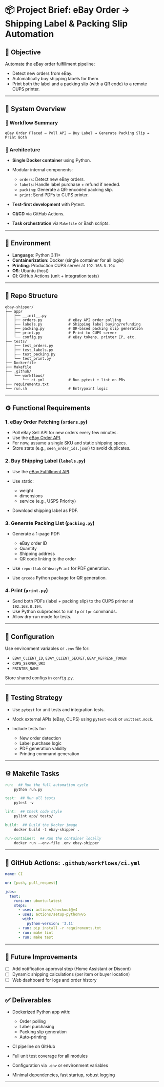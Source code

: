 # 📦 Project Brief: eBay Order → Shipping Label & Packing Slip Automation

## 🎯 Objective

Automate the eBay order fulfillment pipeline:

* Detect new orders from eBay.
* Automatically buy shipping labels for them.
* Print both the label and a packing slip (with a QR code) to a remote CUPS printer.

---

## 📐 System Overview

### 🔄 Workflow Summary

```
eBay Order Placed → Poll API → Buy Label → Generate Packing Slip → Print Both
```

### 🧱 Architecture

* **Single Docker container** using Python.
* Modular internal components:

  * `orders`: Detect new eBay orders.
  * `labels`: Handle label purchase + refund if needed.
  * `packing`: Generate a QR-encoded packing slip.
  * `print`: Send PDFs to CUPS printer.
* **Test-first development** with Pytest.
* **CI/CD** via GitHub Actions.
* **Task orchestration** via `Makefile` or Bash scripts.

---

## 🔧 Environment

* **Language**: Python 3.11+
* **Containerization**: Docker (single container for all logic)
* **Printing**: Production CUPS server at `192.168.8.194`
* **OS**: Ubuntu (host)
* **CI**: GitHub Actions (unit + integration tests)

---

## 📁 Repo Structure

```
ebay-shipper/
├── app/
│   ├── __init__.py
│   ├── orders.py            # eBay API order polling
│   ├── labels.py            # Shipping label buying/refunding
│   ├── packing.py           # QR-based packing slip generation
│   ├── print.py             # Print to CUPS server
│   └── config.py            # eBay tokens, printer IP, etc.
├── tests/
│   ├── test_orders.py
│   ├── test_labels.py
│   ├── test_packing.py
│   └── test_print.py
├── Dockerfile
├── Makefile
├── .github/
│   └── workflows/
│       └── ci.yml           # Run pytest + lint on PRs
├── requirements.txt
└── run.sh                   # Entrypoint logic
```

---

## ⚙️ Functional Requirements

### 1. eBay Order Fetching (`orders.py`)

* Poll eBay Sell API for new orders every few minutes.
* Use the [eBay Order API](https://developer.ebay.com/api-docs/sell/orders/resources/order/methods/getOrder).
* For now, assume a single SKU and static shipping specs.
* Store state (e.g., `seen_order_ids.json`) to avoid duplicates.

### 2. Buy Shipping Label (`labels.py`)

* Use the [eBay Fulfillment API](https://developer.ebay.com/api-docs/sell/fulfillment/resources/shipping_fulfillment/methods/createShippingFulfillment).
* Use static:

  * weight
  * dimensions
  * service (e.g., USPS Priority)
* Download shipping label as PDF.

### 3. Generate Packing List (`packing.py`)

* Generate a 1-page PDF:

  * eBay order ID
  * Quantity
  * Shipping address
  * QR code linking to the order
* Use `reportlab` or `WeasyPrint` for PDF generation.
* Use `qrcode` Python package for QR generation.

### 4. Print (`print.py`)

* Send both PDFs (label + packing slip) to the CUPS printer at `192.168.8.194`.
* Use Python subprocess to run `lp` or `lpr` commands.
* Allow dry-run mode for tests.

---

## 🔐 Configuration

Use environment variables or `.env` file for:

* `EBAY_CLIENT_ID`, `EBAY_CLIENT_SECRET`, `EBAY_REFRESH_TOKEN`
* `CUPS_SERVER_URI`
* `PRINTER_NAME`

Store shared configs in `config.py`.

---

## 🧪 Testing Strategy

* Use `pytest` for unit tests and integration tests.
* Mock external APIs (eBay, CUPS) using `pytest-mock` or `unittest.mock`.
* Include tests for:

  * New order detection
  * Label purchase logic
  * PDF generation validity
  * Printing command generation

---

## ⚙️ Makefile Tasks

```makefile
run:  ## Run the full automation cycle
	python run.py

test:  ## Run all tests
	pytest -v

lint:  ## Check code style
	pylint app/ tests/

build:  ## Build the Docker image
	docker build -t ebay-shipper .

run-container:  ## Run the container locally
	docker run --env-file .env ebay-shipper
```

---

## 🧪 GitHub Actions: `.github/workflows/ci.yml`

```yaml
name: CI

on: [push, pull_request]

jobs:
  test:
    runs-on: ubuntu-latest
    steps:
      - uses: actions/checkout@v4
      - uses: actions/setup-python@v5
        with:
          python-version: '3.11'
      - run: pip install -r requirements.txt
      - run: make lint
      - run: make test
```

---

## 🚧 Future Improvements

* [ ] Add notification approval step (Home Assistant or Discord)
* [ ] Dynamic shipping calculations (per item or buyer location)
* [ ] Web dashboard for logs and order history

---

## ✅ Deliverables

* Dockerized Python app with:

  * Order polling
  * Label purchasing
  * Packing slip generation
  * Auto-printing
* CI pipeline on GitHub
* Full unit test coverage for all modules
* Configuration via `.env` or environment variables
* Minimal dependencies, fast startup, robust logging

---

